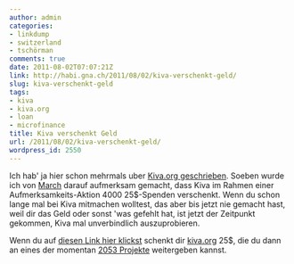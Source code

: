 ```yaml
---
author: admin
categories:
- linkdump
- switzerland
- tschörman
comments: true
date: 2011-08-02T07:07:21Z
link: http://habi.gna.ch/2011/08/02/kiva-verschenkt-geld/
slug: kiva-verschenkt-geld
tags:
- kiva
- kiva.org
- loan
- microfinance
title: Kiva verschenkt Geld
url: /2011/08/02/kiva-verschenkt-geld/
wordpress_id: 2550
---
```


Ich hab' ja hier schon mehrmals uber [Kiva.org geschrieben](http://habi.gna.ch/?s=kiva). Soeben wurde ich von [March](http://identi.ca/conversation/77588054) darauf aufmerksam gemacht, dass Kiva im Rahmen einer Aufmerksamkeits-Aktion 4000 25$-Spenden verschenkt. Wenn du schon lange mal bei Kiva mitmachen wolltest, das aber bis jetzt nie gemacht hast, weil dir das Geld oder sonst 'was gefehlt hat, ist jetzt der Zeitpunkt gekommen, Kiva mal unverbindlich auszuprobieren.




Wenn du auf [diesen Link hier klickst](http://kiva.org/invitedby/habi) schenkt dir [kiva.org](http://www.kiva.org/) 25$, die du dann an eines der momentan [2053 Projekte](http://www.kiva.org/lend) weitergeben kannst.
